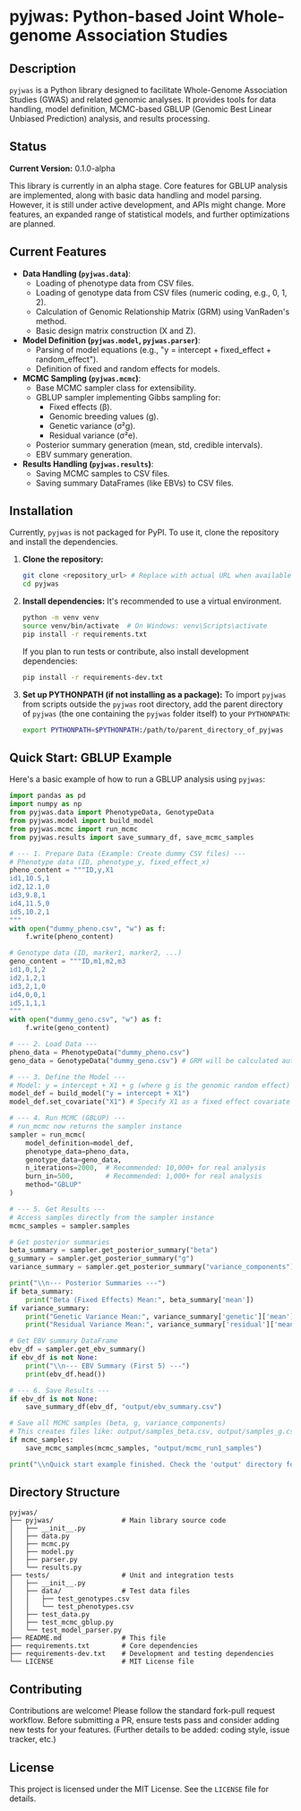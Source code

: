 # pyjwas: Python-based Joint Whole-genome Association Studies

## Description

`pyjwas` is a Python library designed to facilitate Whole-Genome Association Studies (GWAS) and related genomic analyses. It provides tools for data handling, model definition, MCMC-based GBLUP (Genomic Best Linear Unbiased Prediction) analysis, and results processing.

## Status

**Current Version:** 0.1.0-alpha

This library is currently in an alpha stage. Core features for GBLUP analysis are implemented, along with basic data handling and model parsing. However, it is still under active development, and APIs might change. More features, an expanded range of statistical models, and further optimizations are planned.

## Current Features

*   **Data Handling (`pyjwas.data`)**:
    *   Loading of phenotype data from CSV files.
    *   Loading of genotype data from CSV files (numeric coding, e.g., 0, 1, 2).
    *   Calculation of Genomic Relationship Matrix (GRM) using VanRaden's method.
    *   Basic design matrix construction (X and Z).
*   **Model Definition (`pyjwas.model`, `pyjwas.parser`)**:
    *   Parsing of model equations (e.g., "y = intercept + fixed_effect + random_effect").
    *   Definition of fixed and random effects for models.
*   **MCMC Sampling (`pyjwas.mcmc`)**:
    *   Base MCMC sampler class for extensibility.
    *   GBLUP sampler implementing Gibbs sampling for:
        *   Fixed effects (β).
        *   Genomic breeding values (g).
        *   Genetic variance (σ²g).
        *   Residual variance (σ²e).
    *   Posterior summary generation (mean, std, credible intervals).
    *   EBV summary generation.
*   **Results Handling (`pyjwas.results`)**:
    *   Saving MCMC samples to CSV files.
    *   Saving summary DataFrames (like EBVs) to CSV files.

## Installation

Currently, `pyjwas` is not packaged for PyPI. To use it, clone the repository and install the dependencies.

1.  **Clone the repository:**
    ```bash
    git clone <repository_url> # Replace with actual URL when available
    cd pyjwas
    ```

2.  **Install dependencies:**
    It's recommended to use a virtual environment.
    ```bash
    python -m venv venv
    source venv/bin/activate  # On Windows: venv\Scripts\activate
    pip install -r requirements.txt
    ```
    If you plan to run tests or contribute, also install development dependencies:
    ```bash
    pip install -r requirements-dev.txt
    ```

3.  **Set up PYTHONPATH (if not installing as a package):**
    To import `pyjwas` from scripts outside the `pyjwas` root directory, add the parent directory of `pyjwas` (the one containing the `pyjwas` folder itself) to your `PYTHONPATH`:
    ```bash
    export PYTHONPATH=$PYTHONPATH:/path/to/parent_directory_of_pyjwas
    ```

## Quick Start: GBLUP Example

Here's a basic example of how to run a GBLUP analysis using `pyjwas`:

```python
import pandas as pd
import numpy as np
from pyjwas.data import PhenotypeData, GenotypeData
from pyjwas.model import build_model
from pyjwas.mcmc import run_mcmc
from pyjwas.results import save_summary_df, save_mcmc_samples

# --- 1. Prepare Data (Example: Create dummy CSV files) ---
# Phenotype data (ID, phenotype_y, fixed_effect_x)
pheno_content = """ID,y,X1
id1,10.5,1
id2,12.1,0
id3,9.8,1
id4,11.5,0
id5,10.2,1
"""
with open("dummy_pheno.csv", "w") as f:
    f.write(pheno_content)

# Genotype data (ID, marker1, marker2, ...)
geno_content = """ID,m1,m2,m3
id1,0,1,2
id2,1,2,1
id3,2,1,0
id4,0,0,1
id5,1,1,1
"""
with open("dummy_geno.csv", "w") as f:
    f.write(geno_content)

# --- 2. Load Data ---
pheno_data = PhenotypeData("dummy_pheno.csv")
geno_data = GenotypeData("dummy_geno.csv") # GRM will be calculated automatically if needed

# --- 3. Define the Model ---
# Model: y = intercept + X1 + g (where g is the genomic random effect)
model_def = build_model("y = intercept + X1")
model_def.set_covariate("X1") # Specify X1 as a fixed effect covariate

# --- 4. Run MCMC (GBLUP) ---
# run_mcmc now returns the sampler instance
sampler = run_mcmc(
    model_definition=model_def,
    phenotype_data=pheno_data,
    genotype_data=geno_data,
    n_iterations=2000,  # Recommended: 10,000+ for real analysis
    burn_in=500,        # Recommended: 1,000+ for real analysis
    method="GBLUP"
)

# --- 5. Get Results ---
# Access samples directly from the sampler instance
mcmc_samples = sampler.samples 

# Get posterior summaries
beta_summary = sampler.get_posterior_summary("beta")
g_summary = sampler.get_posterior_summary("g")
variance_summary = sampler.get_posterior_summary("variance_components")

print("\\n--- Posterior Summaries ---")
if beta_summary:
    print("Beta (Fixed Effects) Mean:", beta_summary['mean'])
if variance_summary:
    print("Genetic Variance Mean:", variance_summary['genetic']['mean'])
    print("Residual Variance Mean:", variance_summary['residual']['mean'])

# Get EBV summary DataFrame
ebv_df = sampler.get_ebv_summary()
if ebv_df is not None:
    print("\\n--- EBV Summary (First 5) ---")
    print(ebv_df.head())

# --- 6. Save Results ---
if ebv_df is not None:
    save_summary_df(ebv_df, "output/ebv_summary.csv")

# Save all MCMC samples (beta, g, variance_components)
# This creates files like: output/samples_beta.csv, output/samples_g.csv, etc.
if mcmc_samples:
    save_mcmc_samples(mcmc_samples, "output/mcmc_run1_samples")

print("\\nQuick start example finished. Check the 'output' directory for results.")
```

## Directory Structure

```
pyjwas/
├── pyjwas/                 # Main library source code
│   ├── __init__.py
│   ├── data.py
│   ├── mcmc.py
│   ├── model.py
│   ├── parser.py
│   └── results.py
├── tests/                  # Unit and integration tests
│   ├── __init__.py
│   ├── data/               # Test data files
│   │   ├── test_genotypes.csv
│   │   └── test_phenotypes.csv
│   ├── test_data.py
│   ├── test_mcmc_gblup.py
│   └── test_model_parser.py
├── README.md               # This file
├── requirements.txt        # Core dependencies
├── requirements-dev.txt    # Development and testing dependencies
└── LICENSE                 # MIT License file
```

## Contributing

Contributions are welcome! Please follow the standard fork-pull request workflow. Before submitting a PR, ensure tests pass and consider adding new tests for your features. (Further details to be added: coding style, issue tracker, etc.)

## License

This project is licensed under the MIT License. See the `LICENSE` file for details.
```
